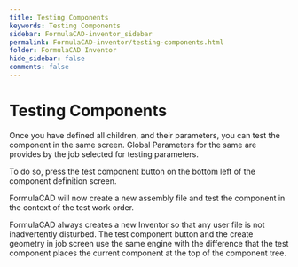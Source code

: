 ```yaml
---
title: Testing Components
keywords: Testing Components
sidebar: FormulaCAD-inventor_sidebar
permalink: FormulaCAD-inventor/testing-components.html
folder: FormulaCAD Inventor
hide_sidebar: false
comments: false
---
```

# Testing Components



Once you have defined all children, and their parameters, you can test the component in the same screen. Global Parameters for the same are provides by the job selected for testing parameters.

To do so, press the test component button on the bottom left of the component definition screen.

FormulaCAD will now create a new assembly file and test the component in the context of the test work order.

FormulaCAD always creates a new Inventor so that any user file is not inadvertently disturbed. The test component button and the create geometry in job screen use the same engine with the difference that the test component places the current component at the top of the component tree.
